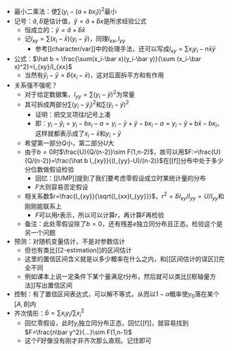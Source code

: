 - 最小二乘法：使$\sum (y_i-(a+bx_i))^2$最小
- 记号：$\hat a,\hat b$是估计值，$\hat y = \hat a+\hat bx$是所求经验公式
  - 恒成立的：$\bar y = \hat a + \hat b \bar x$
  - 记$l_{xy}=\sum (x_i-\bar x)(y_i-\bar y)$，同理$l_{xx},l_{yy}$
    - 参考[[character/var]]中的处理手法，还可以写成$l_{xy}=\sum x_iy_i -n\bar x\bar y$
- 公式：$\hat b = \frac{\sum(x_i-\bar x)(y_i-\bar y)}{\sum (x_i-\bar x)^2}=l_{xy}/l_{xx}$
  - 当然有$\hat y_i - \bar y = \hat b(x_i-\bar x)$，这对后面拆平方和有作用
- 关系强不强呢？
  - 对于给定数据集，$l_{yy}=\sum (y_i-\bar y)^2$为常量
  - 其可拆成两部分$\sum (y_i-\hat y_i)^2$和$\sum (\hat y_i - \bar y)^2$
    - 证明：把交叉项往$l$记号上凑
    - 即：$y_i-\hat y_i = y_i - bx_i-a=y_i-\bar y+\bar y -bx_i-a=y_i-\bar y +b\bar x-bx_i$，这样就都表示成了$x_i-\bar x$和$y_i-\bar y$
  - 希望第一部分$Q$小，第二部分$U$大
  - 由于$b=0$时$\frac{U}{Q/(n-2)}\sim F(1,n-2)$，故可以用$F:=\frac{U}{Q/(n-2)}=\frac{\hat b l_{xy}}{(l_{yy}-U)/(n-2)}$在[[f]]分布中处于多少分位数做假设检验
    - 回忆：[[UMP]]提到了我们要考虑零假设成立时某统计量的分布
    - $F$大则容易否定假设
  - 相关系数$r=\frac{l_{xy}}{\sqrt{l_{xx}l_{yy}}}$，$r^2=\hat bl_{xy}/l_{yy}=U/l_{yy}$和刚刚能联系上
    - $F$可以用$r$表示，所以可以计算$r$，再计算$F$再检验
  - 备注：此处零假设除了$b=0$，还有残差$e$独立同分布且正态。检验这个是另一个问题
- 预测：对随机变量估计，不是对参数估计
  - 但也有类比[[2-estimation]]的区间估计
  - 这里的置信区间含义就是以多少概率在什么之内，和[[区间估计的误区]]完全不同
  - 例如课本上说一定条件下某个量满足$t$分布，然后就可以类比[[枢轴量方法]]写出置信区间
- 控制：有了置信区间表达式，可以解不等式，从而以$1-\alpha$概率使$y_0$落在某个$[A,B]$内
- 齐次情形：$\hat b = \sum x_iy_i/\sum x_i^2$
  - 回忆零假设，此时$y_i$独立同分布正态，回忆[[f]]，就容易找到$F=\frac{n\bar y^2}{...}\sim F(1,n-1)$
  - 这个$F$好像没有刚才非齐次那么直观。记住即可